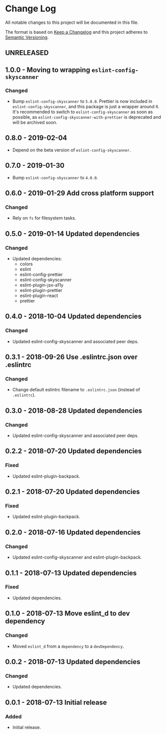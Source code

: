 # Change Log

All notable changes to this project will be documented in this file.

The format is based on [Keep a Changelog](http://keepachangelog.com/)
and this project adheres to [Semantic Versioning](http://semver.org/).

## UNRELEASED

## 1.0.0 - Moving to wrapping `eslint-config-skyscanner`

### Changed
- Bump `eslint-config-skyscanner` to `5.0.0`. Prettier is now included in `eslint-config-skyscanner`, and this package is just a wrapper around it. It's recommended to switch to `eslint-config-skyscanner` as soon as possible, as `eslint-config-skyscanner-with-prettier` is deprecated and will be archived soon.

## 0.8.0 - 2019-02-04

- Depend on the beta version of `eslint-config-skyscanner`.

## 0.7.0 - 2019-01-30

- Bump `eslint-config-skyscanner` to `4.0.0`.

## 0.6.0 - 2019-01-29 Add cross platform support

### Changed
- Rely on `fs` for filesystem tasks.

## 0.5.0 - 2019-01-14 Updated dependencies

### Changed
- Updated dependencies:
  - colors
  - eslint
  - eslint-config-prettier
  - eslint-config-skyscanner
  - eslint-plugin-jsx-a11y
  - eslint-plugin-prettier
  - eslint-plugin-react
  - prettier

## 0.4.0 - 2018-10-04 Updated dependencies

### Changed
- Updated eslint-config-skyscanner and associated peer deps.

## 0.3.1 - 2018-09-26 Use .eslintrc.json over .eslintrc

### Changed
- Change default eslintrc filename to `.eslintrc.json` (instead of `.eslintrc`).

## 0.3.0 - 2018-08-28 Updated dependencies

### Changed
- Updated eslint-config-skyscanner and associated peer deps.

## 0.2.2 - 2018-07-20 Updated dependencies

### Fixed
- Updated eslint-plugin-backpack.

## 0.2.1 - 2018-07-20 Updated dependencies

### Fixed
- Updated eslint-plugin-backpack.

## 0.2.0 - 2018-07-16 Updated dependencies

### Changed
- Updated eslint-config-skyscanner and eslint-plugin-backpack.

## 0.1.1 - 2018-07-13 Updated dependencies

### Fixed
- Updated dependencies.

## 0.1.0 - 2018-07-13 Move eslint_d to dev dependency

### Changed
- Moved `eslint_d` from a `dependency` to a `devDependency`.

## 0.0.2 - 2018-07-13 Updated dependencies

### Changed
- Updated dependencies.

## 0.0.1 - 2018-07-13 Initial release

### Added
- Initial release.
